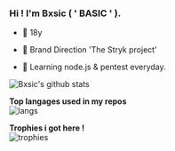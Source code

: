 ### Hi ! I'm Bxsic ( ' BASIC ' ).

- 👤  18y

- 👕  Brand Direction 'The Stryk project'  

- 🌿  Learning node.js & pentest everyday.


![Bxsic's github stats](https://github-readme-stats.vercel.app/api?username=bxsic-fr&show_icons=true&theme=dracula)

**Top langages used in my repos**<br>
![langs](https://github-readme-stats.vercel.app/api/top-langs?username=bxsic-fr&show_icons=true&locale=en&layout=compact&theme=dracula)

**Trophies i got here !**<br>
![trophies](https://github-profile-trophy.vercel.app/?username=bxsic-fr&theme=juicyfresh&no-bg=true)

